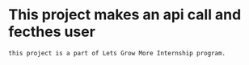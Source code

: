 # This project makes an api call and fecthes user 
    this project is a part of Lets Grow More Internship program.